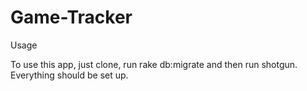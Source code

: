 # Game-Tracker

Usage

To use this app, just clone, run rake db:migrate and then run shotgun. Everything should be set up.
